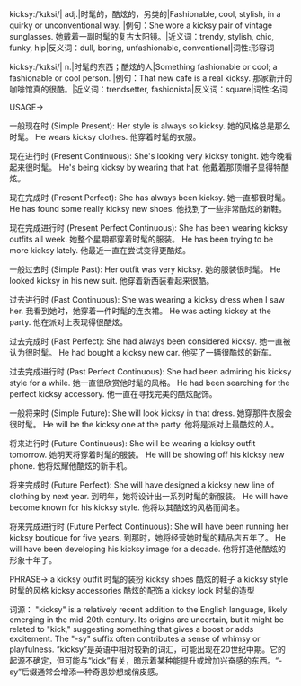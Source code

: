 kicksy:/ˈkɪksi/| adj.|时髦的，酷炫的，另类的|Fashionable, cool, stylish, in a quirky or unconventional way. |例句：She wore a kicksy pair of vintage sunglasses. 她戴着一副时髦的复古太阳镜。|近义词：trendy, stylish, chic, funky, hip|反义词：dull, boring, unfashionable, conventional|词性:形容词

kicksy:/ˈkɪksi/| n.|时髦的东西；酷炫的人|Something fashionable or cool; a fashionable or cool person. |例句：That new cafe is a real kicksy. 那家新开的咖啡馆真的很酷。|近义词：trendsetter, fashionista|反义词：square|词性:名词


USAGE->

一般现在时 (Simple Present):
Her style is always so kicksy. 她的风格总是那么时髦。
He wears kicksy clothes. 他穿着时髦的衣服。

现在进行时 (Present Continuous):
She's looking very kicksy tonight. 她今晚看起来很时髦。
He's being kicksy by wearing that hat. 他戴着那顶帽子显得特酷炫。

现在完成时 (Present Perfect):
She has always been kicksy. 她一直都很时髦。
He has found some really kicksy new shoes. 他找到了一些非常酷炫的新鞋。


现在完成进行时 (Present Perfect Continuous):
She has been wearing kicksy outfits all week. 她整个星期都穿着时髦的服装。
He has been trying to be more kicksy lately. 他最近一直在尝试变得更酷炫。


一般过去时 (Simple Past):
Her outfit was very kicksy. 她的服装很时髦。
He looked kicksy in his new suit. 他穿着新西装看起来很酷。

过去进行时 (Past Continuous):
She was wearing a kicksy dress when I saw her. 我看到她时，她穿着一件时髦的连衣裙。
He was acting kicksy at the party. 他在派对上表现得很酷炫。


过去完成时 (Past Perfect):
She had always been considered kicksy. 她一直被认为很时髦。
He had bought a kicksy new car. 他买了一辆很酷炫的新车。

过去完成进行时 (Past Perfect Continuous):
She had been admiring his kicksy style for a while. 她一直很欣赏他时髦的风格。
He had been searching for the perfect kicksy accessory. 他一直在寻找完美的酷炫配饰。


一般将来时 (Simple Future):
She will look kicksy in that dress. 她穿那件衣服会很时髦。
He will be the kicksy one at the party. 他将是派对上最酷炫的人。

将来进行时 (Future Continuous):
She will be wearing a kicksy outfit tomorrow. 她明天将穿着时髦的服装。
He will be showing off his kicksy new phone. 他将炫耀他酷炫的新手机。


将来完成时 (Future Perfect):
She will have designed a kicksy new line of clothing by next year. 到明年，她将设计出一系列时髦的新服装。
He will have become known for his kicksy style. 他将以其酷炫的风格而闻名。


将来完成进行时 (Future Perfect Continuous):
She will have been running her kicksy boutique for five years. 到那时，她将经营她时髦的精品店五年了。
He will have been developing his kicksy image for a decade. 他将打造他酷炫的形象十年了。


PHRASE->
a kicksy outfit  时髦的装扮
kicksy shoes  酷炫的鞋子
a kicksy style  时髦的风格
kicksy accessories  酷炫的配饰
a kicksy look  时髦的造型


词源： "kicksy" is a relatively recent addition to the English language, likely emerging in the mid-20th century. Its origins are uncertain, but it might be related to "kick," suggesting something that gives a boost or adds excitement. The "-sy" suffix often contributes a sense of whimsy or playfulness.  “kicksy”是英语中相对较新的词汇，可能出现在20世纪中期。它的起源不确定，但可能与“kick”有关，暗示着某种能提升或增加兴奋感的东西。“-sy”后缀通常会增添一种奇思妙想或俏皮感。
